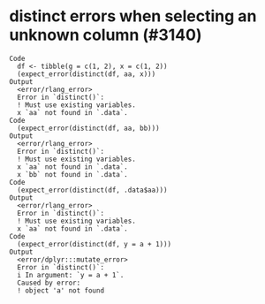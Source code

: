 # distinct errors when selecting an unknown column (#3140)

    Code
      df <- tibble(g = c(1, 2), x = c(1, 2))
      (expect_error(distinct(df, aa, x)))
    Output
      <error/rlang_error>
      Error in `distinct()`:
      ! Must use existing variables.
      x `aa` not found in `.data`.
    Code
      (expect_error(distinct(df, aa, bb)))
    Output
      <error/rlang_error>
      Error in `distinct()`:
      ! Must use existing variables.
      x `aa` not found in `.data`.
      x `bb` not found in `.data`.
    Code
      (expect_error(distinct(df, .data$aa)))
    Output
      <error/rlang_error>
      Error in `distinct()`:
      ! Must use existing variables.
      x `aa` not found in `.data`.
    Code
      (expect_error(distinct(df, y = a + 1)))
    Output
      <error/dplyr:::mutate_error>
      Error in `distinct()`:
      i In argument: `y = a + 1`.
      Caused by error:
      ! object 'a' not found

